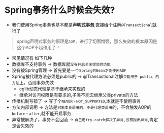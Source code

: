 # Spring事务什么时候会失效?

- 我们使用Spring事务也基本都是**声明式事务**,直接给个注解`@Transactional`就行了

> spring声明式事务的原理是`AOP`，进⾏了切⾯增强，那么失效的根本原因是这个AOP不起作⽤了！

- 常⻅情况有 如下⼏种 
- 数据库不⽀持事务  -> 数据库就`没有开启关闭提交的功能`
- 没有被Spring管理  -> 首先要是一个`Spring的Bean才能使用AOP`
- Spring被代理方法必须是public的 -> @Transactional注解`只能⽤于 public 的⽅法`上，否则事务失效
  - cglib动态代理是基于继承来实现的
  - 继承对访问权限是有要求的,子类不能去继承父类private的方法
- 传播机制写错了 -> 写了个`NEVER丶NOT_SUPPORTED`,本就是不使用事务
- 方法内部调用 -> 方法是`对象本身调用的，不是代理类调用`的，不会触发AOP的`before丶after`,就不能开启事务
- 异常被解决了，事务不会回滚 -> `自己用try-catch解决了异常,没有抛出异常`,肯定是会失效的

